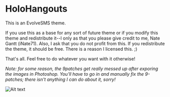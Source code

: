 HoloHangouts
============

This is an EvolveSMS theme.

If you use this as a base for any sort of future theme or if you modify this theme and redistribute it--I only as that you please give credit to me, Nate Gantt (iNate71). Also, I ask that you do not profit from this. If you redistribute the theme, it should be free. There is a reason I licensed this. ;)

That's all. Feel free to do whatever you want with it otherwise!

*Note: for some reason, the 9patches get really messed up after exporing the images in Photoshop. You'll have to go in and manually fix the 9-patches; there isn't anything I can do about it, sorry!*

![Alt text](http://i.imgur.com/sJGqYTXl.png "screenshot")
